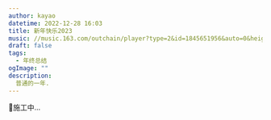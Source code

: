 ```yaml
---
author: kayao
datetime: 2022-12-28 16:03
title: 新年快乐2023
music: //music.163.com/outchain/player?type=2&id=1845651956&auto=0&height=66
draft: false
tags:
  - 年终总结
ogImage: ""
description:
  普通的一年.
---
```


🚧施工中...
